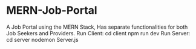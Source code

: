 # MERN-Job-Portal
A Job Portal using the MERN Stack, Has separate functionalities for both Job Seekers and Providers. 
Run Client: cd client
npm run dev
Run Server: cd server
nodemon Server.js